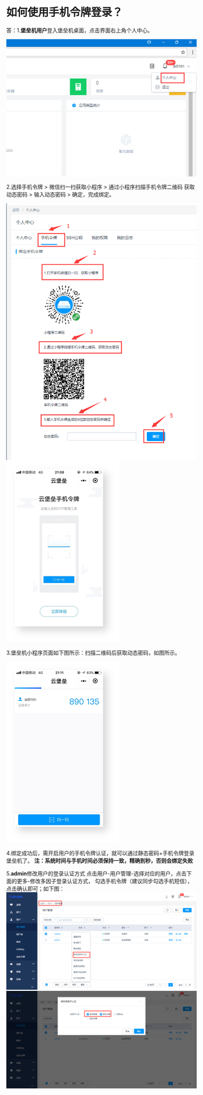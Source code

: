 

# 如何使用手机令牌登录？

答：1.**堡垒机用户**登入堡垒机桌面，点击界面右上角个人中心。

![](/images/faq_super/个人中心.png)

2.选择手机令牌 \> 微信扫一扫获取小程序 \> 通过小程序扫描手机令牌二维码 获取动态密码 \> 输入动态密码 \> 确定，完成绑定。

![](/images/faq_super/手机令牌1.png)
![](/images/faq_super/手机令牌2.png)

3.堡垒机小程序页面如下图所示：扫描二维码后获取动态密码，如图所示。

![](/images/faq_super/手机令牌3.png)

4.绑定成功后，需开启用户的手机令牌认证，就可以通过静态密码+手机令牌登录堡垒机了。
**注：系统时间与手机时间必须保持一致，精确到秒，否则会绑定失败**

5.**admin**修改用户的登录认证方式 点击用户-用户管理-选择对应的用户，点击下面的更多-修改多因子登录认证方式，
勾选手机令牌（建议同步勾选手机短信），点击确认即可；如下图：
![](/images/faq_super/多因子认证.png)
![](/images/faq_super/多因子认证2.png)
